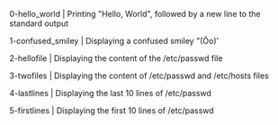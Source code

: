 0-hello_world | Printing "Hello, World", followed by a new line to the standard output


1-confused_smiley | Displaying a confused smiley "(Ôo)'

2-hellofile | Displaying the content of the /etc/passwd file

3-twofiles | Displaying the content of /etc/passwd and /etc/hosts files

4-lastlines | Displaying the last 10 lines of /etc/passwd

5-firstlines | Displaying the first 10 lines of /etc/passwd
